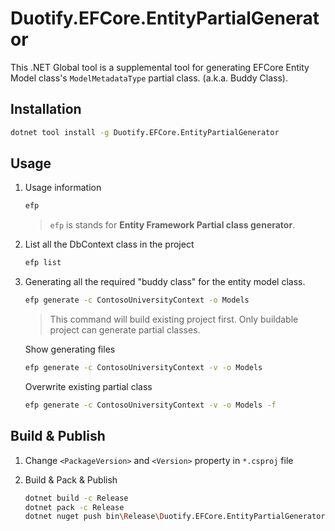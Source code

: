 # Duotify.EFCore.EntityPartialGenerator

This .NET Global tool is a supplemental tool for generating EFCore Entity Model class's `ModelMetadataType` partial class. (a.k.a. Buddy Class).

## Installation

```sh
dotnet tool install -g Duotify.EFCore.EntityPartialGenerator
```

## Usage

1. Usage information

    ```sh
    efp
    ```

    > `efp` is stands for **Entity Framework Partial class generator**.

1. List all the DbContext class in the project

    ```sh
    efp list
    ```

2. Generating all the required "buddy class" for the entity model class.

    ```sh
    efp generate -c ContosoUniversityContext -o Models
    ```

    > This command will build existing project first. Only buildable project can generate partial classes.

    Show generating files 

    ```sh
    efp generate -c ContosoUniversityContext -v -o Models
    ```

    Overwrite existing partial class

    ```sh
    efp generate -c ContosoUniversityContext -v -o Models -f
    ```

## Build & Publish

1. Change `<PackageVersion>` and `<Version>` property in `*.csproj` file

2. Build & Pack & Publish

    ```sh
    dotnet build -c Release
    dotnet pack -c Release
    dotnet nuget push bin\Release\Duotify.EFCore.EntityPartialGenerator.1.2.0.nupkg --api-key YourApiKeyFromNuGetOrg --source https://api.nuget.org/v3/index.json
    ```

